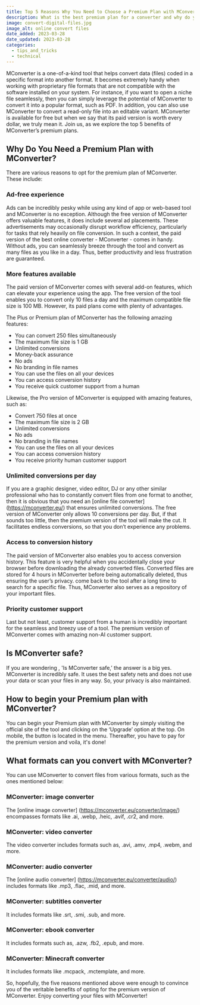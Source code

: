 ```yaml
---
title: Top 5 Reasons Why You Need to Choose a Premium Plan with MConverter
description: What is the best premium plan for a converter and why do you need a subscription? Learn more in this article!
image: convert-digital-files.jpg
image_alt: online convert files
date_added: 2023-03-28
date_updated: 2023-03-28
categories:
  - tips_and_tricks
  - technical
---
```


MConverter is a one-of-a-kind tool that helps convert data (files) coded in a specific format into another format. It becomes extremely handy when working with proprietary file formats that are not compatible with the software installed on your system. For instance, if you want to open a niche file seamlessly, then you can simply leverage the potential of MConverter to convert it into a popular format, such as PDF. In addition, you can also use MConverter to convert a read-only file into an editable variant. MConverter is available for free but when we say that its paid version is worth every dollar, we truly mean it. Join us, as we explore the top 5 benefits of MConverter’s premium plans.

## Why Do You Need a Premium Plan with MConverter?
There are various reasons to opt for the premium plan of MConverter. These include:

### Ad-free experience

Ads can be incredibly pesky while using any kind of app or web-based tool and MConverter is no exception. Although the free version of MConverter offers valuable features, it does include several ad placements. These advertisements may occasionally disrupt workflow efficiency, particularly for tasks that rely heavily on file conversion.  In such a context, the paid version of the best online converter - MConverter - comes in handy. Without ads, you can seamlessly breeze through the tool and convert as many files as you like in a day. Thus, better productivity and less frustration are guaranteed. 

### More features available

The paid version of MConverter comes with several add-on features, which can elevate your experience using the app. The free version of the tool enables you to convert only 10 files a day and the maximum compatible file size is 100 MB. However, its paid plans come with plenty of advantages. 

The Plus or Premium plan of MConverter has the following amazing features:

- You can convert 250 files simultaneously 
- The maximum file size is 1 GB
- Unlimited conversions
- Money-back assurance
- No ads
- No branding in file names
- You can use the files on all your devices
- You can access conversion history
- You receive quick customer support from a human

Likewise, the Pro version of MConverter is equipped with amazing features, such as:

- Convert 750 files at once
- The maximum file size is 2 GB
- Unlimited conversions
- No ads
- No branding in file names
- You can use the files on all your devices
- You can access conversion history
- You receive priority human customer support

### Unlimited conversions per day

If you are a graphic designer, video editor, DJ or any other similar professional who has to constantly convert files from one format to another, then it is obvious that you need an [online file converter] (https://mconverter.eu/) that ensures unlimited conversions. The free version of MConverter only allows 10 conversions per day. But, if that sounds too little, then the premium version of the tool will make the cut. It facilitates endless conversions, so that you don’t experience any problems. 

### Access to conversion history

The paid version of MConverter also enables you to access conversion history. This feature is very helpful when you accidentally close your browser before downloading the already converted files. Converted files are stored for 4 hours in MConverter before being automatically deleted, thus ensuring the user’s privacy. come back to the tool after a long time to search for a specific file. Thus, MConverter also serves as a repository of your important files. 

### Priority customer support

Last but not least, customer support from a human is incredibly important for the seamless and breezy use of a tool. The premium version of MConverter comes with amazing non-AI customer support.

## Is MConverter safe?

If you are wondering , 'Is MConverter safe,’ the answer is a big yes. MConverter is incredibly safe. It uses the best safety nets and does not use your data or scan your files in any way. So, your privacy is also maintained.

## How to begin your Premium plan with MConverter?

You can begin your Premium plan with MConverter by simply visiting the official site of the tool and clicking on the ‘Upgrade’ option at the top. On mobile, the button is located in the menu. Thereafter, you have to pay for the premium version and voila, it's done!

## What formats can you convert with MConverter?

You can use MConverter to convert files from various formats, such as the ones mentioned below:

### MConverter: image converter

The [online image converter] (https://mconverter.eu/converter/image/) encompasses formats like .ai, .webp, .heic, .avif, .cr2, and more.

### MConverter: video converter

The video converter includes formats such as, .avi, .amv, .mp4, .webm, and more.

### MConverter: audio converter

The [online audio converter] (https://mconverter.eu/converter/audio/) includes formats like .mp3, .flac, .mid, and more.

### MConverter: subtitles converter

It includes formats like .srt, .smi, .sub, and more.

### MConverter: ebook converter

It includes formats such as, .azw, .fb2, .epub, and more.

### MConverter: Minecraft converter

It includes formats like .mcpack, .mctemplate, and more.

So, hopefully, the five reasons mentioned above were enough to convince you of the veritable benefits of opting for the premium version of MConverter. Enjoy converting your files with MConverter!

